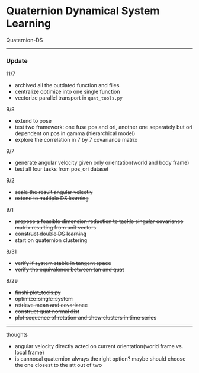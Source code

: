 # Quaternion Dynamical System Learning

Quaternion-DS



---

### Update

11/7
- archived all the outdated function and files
- centralize optimize into one single function
- vectorize parallel transport in `quat_tools.py`



9/8
- extend to pose
- test two framework: one fuse pos and ori, another one separately but ori dependent on pos in gamma (hierarchical model)
- explore the correlation in 7 by 7 covariance matrix


9/7
- generate angular velocity given only orientation(world and body frame)
- test all four tasks from pos_ori dataset



9/2
- ~~scale the result angular velcotiy~~
- ~~extend to multiple DS learning~~

9/1
- ~~propose a feasible dimension reduction to tackle singular covariance matrix resulting from unit vectors~~
- ~~construct double DS learning~~
- start on quaternion clustering


8/31
- ~~verify if system stable in tangent space~~
- ~~verify the equivalence between tan and quat~~


8/29 
- ~~finshi plot_tools.py~~
- ~~optimize_single_system~~
- ~~retrieve mean and covariance~~
- ~~construct quat normal dist~~
- ~~plot sequence of rotation and show clusters in time series~~

---
thoughts
- angular velocity directly acted on current orientation(world frame vs. local frame)
- is cannocal quaternion always the right option? maybe should choose the one closest to the att out of two